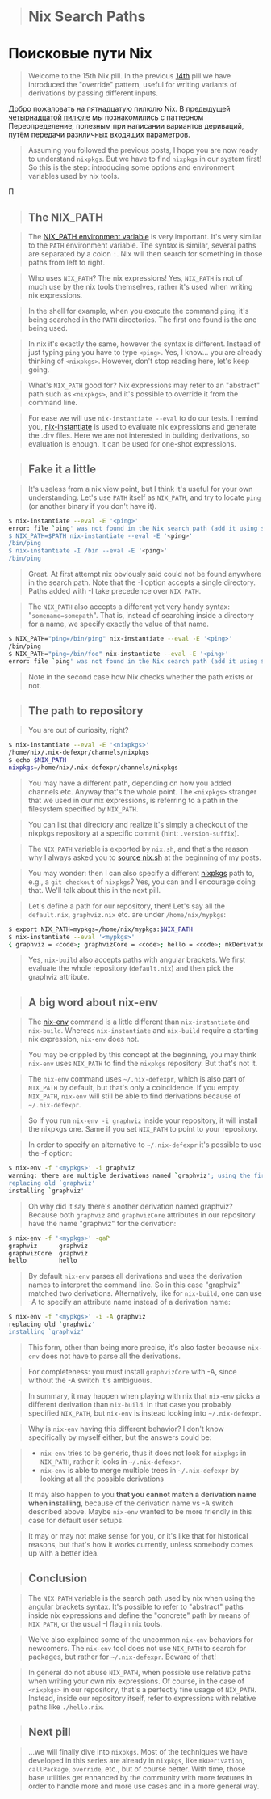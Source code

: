 > # Nix Search Paths

# Поисковые пути Nix

> Welcome to the 15th Nix pill.
> In the previous [14th](#override-design-pattern) pill we have introduced the \"override\" pattern, useful for writing variants of derivations by passing different inputs.

Добро пожаловать на пятнадцатую пилюлю Nix.
В предыдущей [четырнадцатой пилюле](14-override-design-pattern.md) мы познакомились с паттерном Переопределение, полезным при написании вариантов дериваций, путём передачи разнличных входящих параметров.

> Assuming you followed the previous posts, I hope you are now ready to understand `nixpkgs`.
> But we have to find `nixpkgs` in our system first!
> So this is the step: introducing some options and environment variables used by nix tools.

П

> ## The NIX_PATH

> The [NIX_PATH environment variable](https://nixos.org/manual/nix/stable/command-ref/env-common.html) is very important.
> It\'s very similar to the `PATH` environment variable.
> The syntax is similar, several paths are separated by a colon `:`. Nix will then search for something in those paths from left to right.

> Who uses `NIX_PATH`?
> The nix expressions!
> Yes, `NIX_PATH` is not of much use by the nix tools themselves, rather it\'s used when writing nix expressions.

> In the shell for example, when you execute the command `ping`, it\'s being searched in the `PATH` directories.
> The first one found is the one being used.

> In nix it\'s exactly the same, however the syntax is different.
> Instead of just typing `ping` you have to type `<ping>`.
> Yes, I know\... you are already thinking of `<nixpkgs>`.
> However, don\'t stop reading here, let\'s keep going.

> What\'s `NIX_PATH` good for?
> Nix expressions may refer to an \"abstract\" path such as `<nixpkgs>`, and it\'s possible to override it from the command line.

> For ease we will use `nix-instantiate --eval` to do our tests.
> I remind you, [nix-instantiate](https://nixos.org/manual/nix/stable/command-ref/nix-instantiate.html) is used to evaluate nix expressions and generate the .drv files.
> Here we are not interested in building derivations, so evaluation is enough.
> It can be used for one-shot expressions.

> ## Fake it a little

> It\'s useless from a nix view point, but I think it\'s useful for your own understanding.
> Let\'s use `PATH` itself as `NIX_PATH`, and try to locate `ping` (or another binary if you don\'t have it).

```bash
$ nix-instantiate --eval -E '<ping>'
error: file `ping' was not found in the Nix search path (add it using $NIX_PATH or -I)
$ NIX_PATH=$PATH nix-instantiate --eval -E '<ping>'
/bin/ping
$ nix-instantiate -I /bin --eval -E '<ping>'
/bin/ping
```

> Great.
> At first attempt nix obviously said could not be found anywhere in the search path.
> Note that the -I option accepts a single directory.
> Paths added with -I take precedence over `NIX_PATH`.

> The `NIX_PATH` also accepts a different yet very handy syntax: \"`somename=somepath`\".
> That is, instead of searching inside a directory for a name, we specify exactly the value of that name.

```bash
$ NIX_PATH="ping=/bin/ping" nix-instantiate --eval -E '<ping>'
/bin/ping
$ NIX_PATH="ping=/bin/foo" nix-instantiate --eval -E '<ping>'
error: file `ping' was not found in the Nix search path (add it using $N
```

> Note in the second case how Nix checks whether the path exists or not.

> ## The path to repository

> You are out of curiosity, right?

```bash
$ nix-instantiate --eval -E '<nixpkgs>'
/home/nix/.nix-defexpr/channels/nixpkgs
$ echo $NIX_PATH
nixpkgs=/home/nix/.nix-defexpr/channels/nixpkgs
```

> You may have a different path, depending on how you added channels etc.
> Anyway that\'s the whole point.
> The `<nixpkgs>` stranger that we used in our nix expressions, is referring to a path in the filesystem specified by `NIX_PATH`.

> You can list that directory and realize it\'s simply a checkout of the nixpkgs repository at a specific commit (hint: `.version-suffix`).

> The `NIX_PATH` variable is exported by `nix.sh`, and that\'s the reason why I always asked you to [source nix.sh](https://nixos.org/manual/nix/stable/installation/env-variables.html) at the beginning of my posts.

> You may wonder: then I can also specify a different [nixpkgs](https://github.com/NixOS/nixpkgs) path to, e.g., a `git checkout` of `nixpkgs`?
> Yes, you can and I encourage doing that.
> We\'ll talk about this in the next pill.

> Let\'s define a path for our repository, then!
> Let\'s say all the `default.nix`, `graphviz.nix` etc. are under `/home/nix/mypkgs`:

```bash
$ export NIX_PATH=mypkgs=/home/nix/mypkgs:$NIX_PATH
$ nix-instantiate --eval '<mypkgs>'
{ graphviz = <code>; graphvizCore = <code>; hello = <code>; mkDerivation = <code>; }
```

> Yes, `nix-build` also accepts paths with angular brackets.
> We first evaluate the whole repository (`default.nix`) and then pick the graphviz attribute.

> ## A big word about nix-env

> The [nix-env](https://nixos.org/manual/nix/stable/command-ref/nix-env.html) command is a little different than `nix-instantiate` and `nix-build`.
> Whereas `nix-instantiate` and `nix-build` require a starting nix expression, `nix-env` does not.

> You may be crippled by this concept at the beginning, you may think `nix-env` uses `NIX_PATH` to find the `nixpkgs` repository. But that\'s not it.

> The `nix-env` command uses `~/.nix-defexpr`, which is also part of `NIX_PATH` by default, but that\'s only a coincidence.
> If you empty `NIX_PATH`, `nix-env` will still be able to find derivations because of `~/.nix-defexpr`.

> So if you run `nix-env -i graphviz` inside your repository, it will install the nixpkgs one.
> Same if you set `NIX_PATH` to point to your repository.

> In order to specify an alternative to `~/.nix-defexpr` it\'s possible to use the -f option:

```bash
$ nix-env -f '<mypkgs>' -i graphviz
warning: there are multiple derivations named `graphviz'; using the first one
replacing old `graphviz'
installing `graphviz'
```

> Oh why did it say there\'s another derivation named graphviz?
> Because both `graphviz` and `graphvizCore` attributes in our repository have the name \"graphviz\" for the derivation:

```bash
$ nix-env -f '<mypkgs>' -qaP
graphviz      graphviz
graphvizCore  graphviz
hello         hello
```

> By default `nix-env` parses all derivations and uses the derivation names to interpret the command line.
> So in this case \"graphviz\" matched two derivations.
> Alternatively, like for `nix-build`, one can use -A to specify an attribute name instead of a derivation name:

```bash
$ nix-env -f '<mypkgs>' -i -A graphviz
replacing old `graphviz'
installing `graphviz'
```

> This form, other than being more precise, it\'s also faster because `nix-env` does not have to parse all the derivations.

> For completeness: you must install `graphvizCore` with -A, since without the -A switch it\'s ambiguous.

> In summary, it may happen when playing with nix that `nix-env` picks a different derivation than `nix-build`.
> In that case you probably specified `NIX_PATH`, but `nix-env` is instead looking into `~/.nix-defexpr`.

> Why is `nix-env` having this different behavior?
> I don\'t know specifically by myself either, but the answers could be:

> - `nix-env` tries to be generic, thus it does not look for `nixpkgs` in `NIX_PATH`, rather it looks in `~/.nix-defexpr`.
> - `nix-env` is able to merge multiple trees in `~/.nix-defexpr` by looking at all the possible derivations

> It may also happen to you **that you cannot match a derivation name when installing**, because of the derivation name vs -A switch described above.
> Maybe `nix-env` wanted to be more friendly in this case for default user setups.

> It may or may not make sense for you, or it\'s like that for historical reasons, but that\'s how it works currently, unless somebody comes up with a better idea.

> ## Conclusion

> The `NIX_PATH` variable is the search path used by nix when using the angular brackets syntax.
> It\'s possible to refer to \"abstract\" paths inside nix expressions and define the \"concrete\" path by means of `NIX_PATH`, or the usual -I flag in nix tools.

> We\'ve also explained some of the uncommon `nix-env` behaviors for newcomers.
> The `nix-env` tool does not use `NIX_PATH` to search for packages, but rather for `~/.nix-defexpr`.
> Beware of that!

> In general do not abuse `NIX_PATH`, when possible use relative paths when writing your own nix expressions.
> Of course, in the case of `<nixpkgs>` in our repository, that\'s a perfectly fine usage of `NIX_PATH`.
> Instead, inside our repository itself, refer to expressions with relative paths like `./hello.nix`.

> ## Next pill

> \...we will finally dive into `nixpkgs`.
> Most of the techniques we have developed in this series are already in `nixpkgs`, like `mkDerivation`, `callPackage`, `override`, etc., but of course better.
> With time, those base utilities get enhanced by the community with more features in order to handle more and more use cases and in a more general way.
